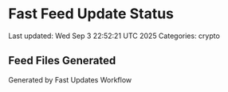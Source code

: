 # Fast Feed Update Status
Last updated: Wed Sep  3 22:52:21 UTC 2025
Categories: crypto

## Feed Files Generated

Generated by Fast Updates Workflow
